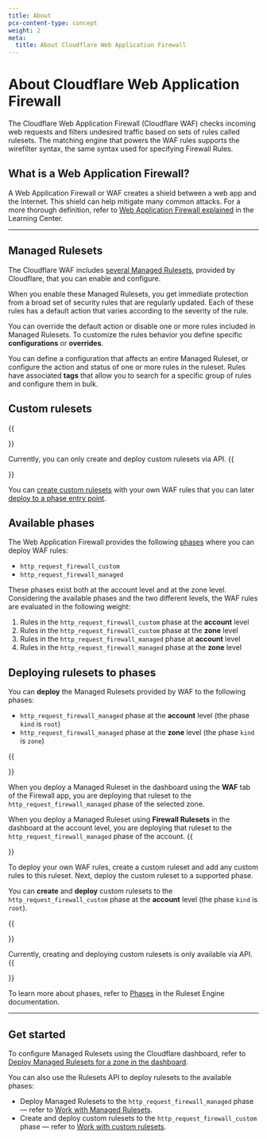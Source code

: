 ```yaml
---
title: About
pcx-content-type: concept
weight: 2
meta:
  title: About Cloudflare Web Application Firewall
---
```


# About Cloudflare Web Application Firewall

The Cloudflare Web Application Firewall (Cloudflare WAF) checks incoming web requests and filters undesired traffic based on sets of rules called rulesets. The matching engine that powers the WAF rules supports the wirefilter syntax, the same syntax used for specifying Firewall Rules.

## What is a Web Application Firewall?

A Web Application Firewall or WAF creates a shield between a web app and the Internet. This shield can help mitigate many common attacks. For a more thorough definition, refer to [Web Application Firewall explained](https://www.cloudflare.com/learning/ddos/glossary/web-application-firewall-waf/) in the Learning Center.

---

## Managed Rulesets

The Cloudflare WAF includes [several Managed Rulesets](/waf/managed-rulesets/), provided by Cloudflare, that you can enable and configure.

When you enable these Managed Rulesets, you get immediate protection from a broad set of security rules that are regularly updated. Each of these rules has a default action that varies according to the severity of the rule.

You can override the default action or disable one or more rules included in Managed Rulesets. To customize the rules behavior you define specific **configurations** or **overrides**.

You can define a configuration that affects an entire Managed Ruleset, or configure the action and status of one or more rules in the ruleset. Rules have associated **tags** that allow you to search for a specific group of rules and configure them in bulk.

## Custom rulesets

{{<Aside type="warning">}}

Currently, you can only create and deploy custom rulesets via API.
{{</Aside>}}

You can [create custom rulesets](/ruleset-engine/custom-rulesets/create-custom-ruleset) with your own WAF rules that you can later [deploy to a phase entry point](/waf/managed-rulesets/deploy-api/#deploying-custom-rulesets).

## Available phases

The Web Application Firewall provides the following [phases](/ruleset-engine/#phases) where you can deploy WAF rules:

- `http_request_firewall_custom`
- `http_request_firewall_managed`

These phases exist both at the account level and at the zone level. Considering the available phases and the two different levels, the WAF rules are evaluated in the following weight:

1.  Rules in the `http_request_firewall_custom` phase at the **account** level
2.  Rules in the `http_request_firewall_custom` phase at the **zone** level
3.  Rules in the `http_request_firewall_managed` phase at **account** level
4.  Rules in the `http_request_firewall_managed` phase at the **zone** level

## Deploying rulesets to phases

You can **deploy** the Managed Rulesets provided by WAF to the following phases:

- `http_request_firewall_managed` phase at the **account** level (the phase `kind` is `root`)
- `http_request_firewall_managed` phase at the **zone** level (the phase `kind` is `zone`)

{{<Aside type="note" header="Note">}}

When you deploy a Managed Ruleset in the dashboard using the **WAF** tab of the Firewall app, you are deploying that ruleset to the `http_request_firewall_managed` phase of the selected zone.

When you deploy a Managed Ruleset using **Firewall Rulesets** in the dashboard at the account level, you are deploying that ruleset to the `http_request_firewall_managed` phase of the account.
{{</Aside>}}

To deploy your own WAF rules, create a custom ruleset and add any custom rules to this ruleset. Next, deploy the custom ruleset to a supported phase.

You can **create** and **deploy** custom rulesets to the `http_request_firewall_custom` phase at the **account** level (the phase `kind` is `root`).

{{<Aside type="warning">}}

Currently, creating and deploying custom rulesets is only available via API.
{{</Aside>}}

To learn more about phases, refer to [Phases](/ruleset-engine/#phases) in the Ruleset Engine documentation.

---

## Get started

To configure Managed Rulesets using the Cloudflare dashboard, refer to [Deploy Managed Rulesets for a zone in the dashboard](/waf/managed-rulesets/deploy-zone-dashboard/).

You can also use the Rulesets API to deploy rulesets to the available phases:

- Deploy Managed Rulesets to the `http_request_firewall_managed` phase — refer to [Work with Managed Rulesets](/ruleset-engine/managed-rulesets).
- Create and deploy custom rulesets to the `http_request_firewall_custom` phase — refer to [Work with custom rulesets](/ruleset-engine/custom-rulesets).
